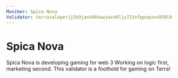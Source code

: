```yaml
---
Moniker: Spica Nova
Validator: terravaloper1j5k9jank9kkwwjwce0ljy723xfppnpunv959l0 
---
```


# Spica Nova

Spica Nova is developing gaming for web 3
Working on logic first, marketing second. This validator is a foothold for gaming on Terra!

